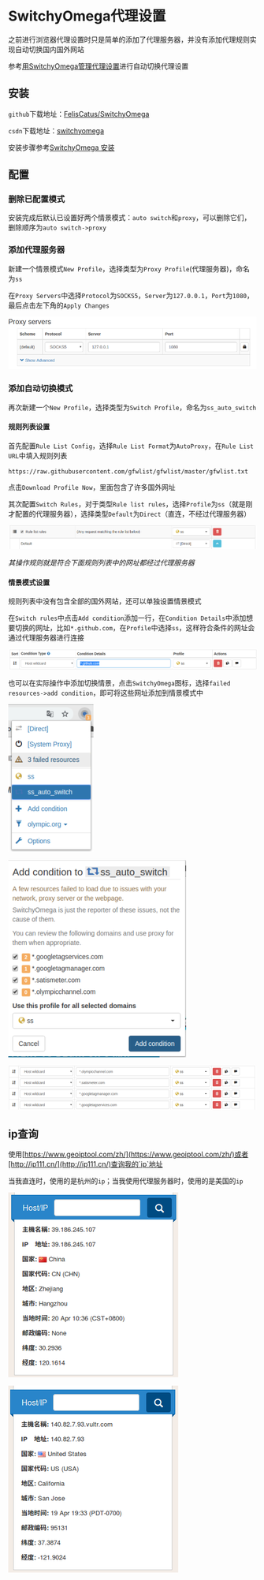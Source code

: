 

# SwitchyOmega代理设置

之前进行浏览器代理设置时只是简单的添加了代理服务器，并没有添加代理规则实现自动切换国内国外网站

参考[用SwitchyOmega管理代理设置](https://www.flyzy2005.com/tech/switchyomega-proxy-server/)进行自动切换代理设置

## 安装

`github`下载地址：[FelisCatus/SwitchyOmega](https://github.com/FelisCatus/SwitchyOmega/releases)

`csdn`下载地址：[switchyomega](https://download.csdn.net/download/u012005313/11130734)

安装步骤参考[SwitchyOmega 安装](https://wall-guide.readthedocs.io/zh/latest/Ubuntu%E4%BB%A3%E7%90%86%E9%85%8D%E7%BD%AE.html#switchyomega)

## 配置

### 删除已配置模式

安装完成后默认已设置好两个情景模式：`auto switch`和`proxy`，可以删除它们，删除顺序为`auto switch->proxy`

### 添加代理服务器

新建一个情景模式`New Profile`，选择类型为`Proxy Profile`(代理服务器)，命名为`ss`

在`Proxy Servers`中选择`Protocol`为`SOCKS5`，`Server`为`127.0.0.1`，`Port`为`1080`，最后点击左下角的`Apply Changes`

![](./imgs/switchyomega/proxy_servers.png)

### 添加自动切换模式

再次新建一个`New Profile`，选择类型为`Switch Profile`，命名为`ss_auto_switch`

#### 规则列表设置

首先配置`Rule List Config`，选择`Rule List Format`为`AutoProxy`，在`Rule List URL`中填入规则列表

```
https://raw.githubusercontent.com/gfwlist/gfwlist/master/gfwlist.txt
```

点击`Download Profile Now`，里面包含了许多国外网址

其次配置`Switch Rules`，对于类型`Rule list rules`，选择`Profile`为`ss`（就是刚才配置的代理服务器），选择类型`Default`为`Direct`（直连，不经过代理服务器）

![](./imgs/switchyomega/rule-list-rules.png)

*其操作规则就是符合下面规则列表中的网址都经过代理服务器*

#### 情景模式设置

规则列表中没有包含全部的国外网站，还可以单独设置情景模式

在`Switch rules`中点击`Add condition`添加一行，在`Condition Details`中添加想要切换的网址，比如`*.github.com`，在`Profile`中选择`ss`，这样符合条件的网址会通过代理服务器进行连接

![](./imgs/switchyomega/github-rule.png)

也可以在实际操作中添加切换情景，点击`SwitchyOmega`图标，选择`failed resources->add condition`，即可将这些网址添加到情景模式中

![](./imgs/switchyomega/failed-resources.png)

![](./imgs/switchyomega/add-condition.png)

![](./imgs/switchyomega/add-switch-rule.png)

## ip查询

使用[https://www.geoiptool.com/zh/](https://www.geoiptool.com/zh/)或者[http://ip111.cn/](http://ip111.cn/)查询我的`ip`地址

当我直连时，使用的是杭州的`ip`；当我使用代理服务器时，使用的是美国的`ip`

![](./imgs/switchyomega/hangzhou-ip.png)

![](./imgs/switchyomega/vultr-ip.png)